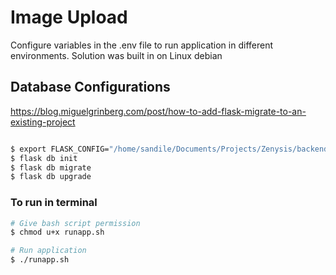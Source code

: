 # Image Upload 
Configure variables in the .env file to run application in different environments.
Solution was built in on Linux debian

## Database Configurations
https://blog.miguelgrinberg.com/post/how-to-add-flask-migrate-to-an-existing-project

```bash

$ export FLASK_CONFIG="/home/sandile/Documents/Projects/Zenysis/backend/config.py"
$ flask db init
$ flask db migrate
$ flask db upgrade
```
### To run in terminal 
```bash
# Give bash script permission
$ chmod u+x runapp.sh

# Run application
$ ./runapp.sh
```